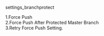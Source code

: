 settings_branchprotect

1.Force Push  
2.Force Push After Protected Master Branch  
3.Retry Force Push Setting.

